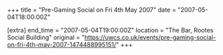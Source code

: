 +++
title = "Pre-Gaming Social on Fri 4th May 2007"
date = "2007-05-04T18:00:00Z"

[extra]
end_time = "2007-05-04T19:00:00Z"
location = "The Bar, Rootes Social Building"
original = "https://uwcs.co.uk/events/pre-gaming-social-on-fri-4th-may-2007-1474488995151/"
+++



